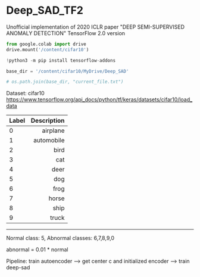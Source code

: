 # Deep_SAD_TF2

Unofficial implementation of 2020 ICLR paper "DEEP SEMI-SUPERVISED ANOMALY DETECTION" TensorFlow 2.0 version

```python
from google.colab import drive
drive.mount('/content/cifar10')

!python3 -m pip install tensorflow-addons

base_dir = '/content/cifar10/MyDrive/Deep_SAD'

# os.path.join(base_dir, "current_file.txt")
```

Dataset: cifar10 https://www.tensorflow.org/api_docs/python/tf/keras/datasets/cifar10/load_data

| Label | Description |
| :---    |   ---: |
| 0 | airplane |
| 1 | automobile |
| 2 | bird |
| 3 | cat |
| 4 | deer |
| 5 | dog |
| 6 | frog |
| 7 | horse |
| 8 | ship |
| 9 | truck |

------

Normal class: 5, Abnormal classes: 6,7,8,9,0

abnormal = 0.01 * normal

Pipeline: train autoencoder --> get center c and initialized encoder --> train deep-sad
